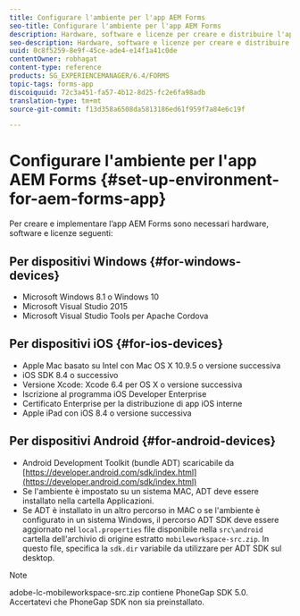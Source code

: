 ```yaml
---
title: Configurare l'ambiente per l'app AEM Forms
seo-title: Configurare l'ambiente per l'app AEM Forms
description: Hardware, software e licenze per creare e distribuire l'app AEM Forms.
seo-description: Hardware, software e licenze per creare e distribuire l'app AEM Forms.
uuid: 0c8f5259-8e9f-45ce-ade4-e14f1a41c0de
contentOwner: robhagat
content-type: reference
products: SG_EXPERIENCEMANAGER/6.4/FORMS
topic-tags: forms-app
discoiquuid: 72c3a451-fa57-4b12-8d25-fc2e6fa98adb
translation-type: tm+mt
source-git-commit: f13d358a6508da5813186ed61f959f7a84e6c19f

---
```



# Configurare l&#39;ambiente per l&#39;app AEM Forms {#set-up-environment-for-aem-forms-app}

Per creare e implementare l’app AEM Forms sono necessari hardware, software e licenze seguenti:

## Per dispositivi Windows {#for-windows-devices}

* Microsoft Windows 8.1 o Windows 10
* Microsoft Visual Studio 2015
* Microsoft Visual Studio Tools per Apache Cordova

## Per dispositivi iOS {#for-ios-devices}

* Apple Mac basato su Intel con Mac OS X 10.9.5 o versione successiva
* iOS SDK 8.4 o successivo
* Versione Xcode: Xcode 6.4 per OS X o versione successiva
* Iscrizione al programma iOS Developer Enterprise
* Certificato Enterprise per la distribuzione di app iOS interne
* Apple iPad con iOS 8.4 o versione successiva

## Per dispositivi Android {#for-android-devices}

* Android Development Toolkit (bundle ADT) scaricabile da [https://developer.android.com/sdk/index.html](https://developer.android.com/sdk/index.html)
* Se l&#39;ambiente è impostato su un sistema MAC, ADT deve essere installato nella cartella Applicazioni.
* Se ADT è installato in un altro percorso in MAC o se l&#39;ambiente è configurato in un sistema Windows, il percorso ADT SDK deve essere aggiornato nel `local.properties` file disponibile nella `src\android` cartella dell&#39;archivio di origine estratto `mobileworkspace-src.zip`. In questo file, specifica la `sdk.dir` variabile da utilizzare per ADT SDK sul desktop.

>[!NOTE]
>
>adobe-lc-mobileworkspace-src.zip contiene PhoneGap SDK 5.0. Accertatevi che PhoneGap SDK non sia preinstallato.
